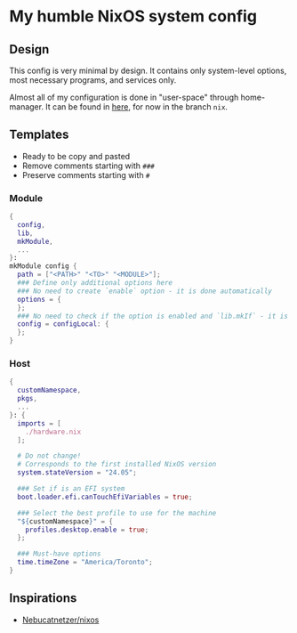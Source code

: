 # My humble NixOS system config

## Design

This config is very minimal by design.
It contains only system-level options, most necessary programs, and services only.

Almost all of my configuration is done in "user-space" through home-manager.
It can be found in [here](https://github.com/nenikitov/dotfiles), for now in the branch `nix`.

## Templates

- Ready to be copy and pasted
- Remove comments starting with `###`
- Preserve comments starting with `#`

### Module

```nix
{
  config,
  lib,
  mkModule,
  ...
}:
mkModule config {
  path = ["<PATH>" "<TO>" "<MODULE>"];
  ### Define only additional options here
  ### No need to create `enable` option - it is done automatically
  options = {
  };
  ### No need to check if the option is enabled and `lib.mkIf` - it is done automatically
  config = configLocal: {
  };
}
```

### Host

```nix
{
  customNamespace,
  pkgs,
  ...
}: {
  imports = [
    ./hardware.nix
  ];

  # Do not change!
  # Corresponds to the first installed NixOS version
  system.stateVersion = "24.05";

  ### Set if is an EFI system
  boot.loader.efi.canTouchEfiVariables = true;

  ### Select the best profile to use for the machine
  "${customNamespace}" = {
    profiles.desktop.enable = true;
  };

  ### Must-have options
  time.timeZone = "America/Toronto";
}
```

## Inspirations

- [Nebucatnetzer/nixos](https://github.com/Nebucatnetzer/nixos/)
